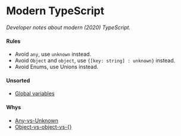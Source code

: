 # Modern TypeScript

*Developer notes about modern (2020) TypeScript.*

#### Rules

- Avoid `any`, use `unknown` instead.
- Avoid `Object` and `object`, use `{[key: string] : unknown}` instead.
- Avoid Enums, use Unions instead.

#### Unsorted

- [Global variables](https://mariusschulz.com/blog/declaring-global-variables-in-typescript)

#### Whys

- [Any-vs-Unknown](https://mariusschulz.com/blog/the-unknown-type-in-typescript)
- [Object-vs-object-vs-{}](https://stackoverflow.com/questions/49464634/difference-between-object-and-in-typescript)
